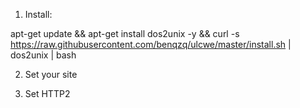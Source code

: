 1. Install:

apt-get update && apt-get install dos2unix -y && curl -s https://raw.githubusercontent.com/benqzq/ulcwe/master/install.sh | dos2unix | bash

2. Set your site

3. Set HTTP2
